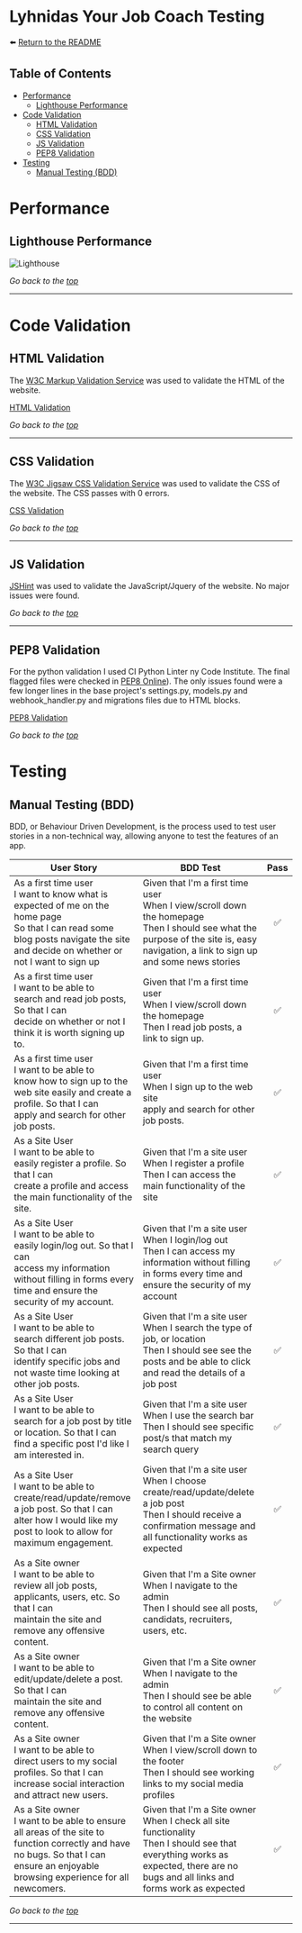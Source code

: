 # Lyhnidas Your Job Coach Testing

:arrow_left: [Return to the README](READEME.md)

## Table of Contents
- [Performance](#performance)
  - [Lighthouse Performance](#lighthouse-performance)
- [Code Validation](#code-validation)
  - [HTML Validation](#html-validation)
  - [CSS Validation](#css-validation)
  - [JS Validation](#js-validation)
  - [PEP8 Validation](#pep8-validation)
- [Testing](#testing)
  - [Manual Testing (BDD)](#manual-testing-bdd)

# Performance

## Lighthouse Performance

![Lighthouse](https://res.cloudinary.com/dmlbtywv4/image/upload/v1680379501/lighthouse_shw1ob.png)

*Go back to the [top](#table-of-contents)*

---

# Code Validation

## HTML Validation

The [W3C Markup Validation Service](https://validator.w3.org/) was used to validate the HTML of the website.

[HTML Validation](https://res.cloudinary.com/dmlbtywv4/image/upload/v1680379501/HTMLValidator_u8fcg0.png)

*Go back to the [top](#table-of-contents)*

---

## CSS Validation

The [W3C Jigsaw CSS Validation Service](https://jigsaw.w3.org/css-validator/) was used to validate the CSS of the website. The CSS passes with 0 errors.

[CSS Validation](https://res.cloudinary.com/dmlbtywv4/image/upload/v1680379502/CSSValidator_yvficg.png)


*Go back to the [top](#table-of-contents)*

---

## JS Validation

[JSHint](https://jshint.com/) was used to validate the JavaScript/Jquery of the website. No major issues were found.


*Go back to the [top](#table-of-contents)*

---

## PEP8 Validation

For the python validation I used CI Python Linter ny Code Institute. The final flagged files were checked in [PEP8 Online](https://pep8ci.herokuapp.com/#)). The only issues found were a few longer lines in the base project's settings.py, models.py and webhook_handler.py and migrations files due to HTML blocks.


[PEP8 Validation](https://res.cloudinary.com/dmlbtywv4/image/upload/v1680381594/pythonvalidator_rv32om.png)

*Go back to the [top](#table-of-contents)*

# Testing

## Manual Testing (BDD)

BDD, or Behaviour Driven Development, is the process used to test user stories in a non-technical way, allowing anyone to test the features of an app.

User Story | BDD Test | Pass
--- | --- | :---:
As a first time user<br>I want to know what is expected of me on the home page<br>So that I can read some blog posts navigate the site and decide on whether or not I want to sign up | Given that I'm a first time user<br>When I view/scroll down the homepage<br>Then I should see what the purpose of the site is, easy navigation, a link to sign up and some news stories | :white_check_mark:
As a first time user<br>I want to be able to<br>search and read job posts, So that I can<br>decide on whether or not I think it is worth signing up to. | Given that I'm a first time user<br>When I view/scroll down the homepage<br>Then I read job posts, a link to sign up.  | :white_check_mark:
As a first time user<br>I want to be able to<br>know how to sign up to the web site easily and create a profile. So that I can<br>apply and search for other job posts. | Given that I'm a first time user<br>When I sign up to the web site<br>apply and search for other job posts. | :white_check_mark:
As a Site User<br>I want to be able to<br>easily register a profile. So that I can<br>create a profile and access the main functionality of the site. | Given that I'm a site user<br>When I register a profile<br>Then I can access the main functionality of the site | :white_check_mark:
As a Site User<br>I want to be able to<br>easily login/log out. So that I can<br>access my information without filling in forms every time and ensure the security of my account. | Given that I'm a site user<br>When I login/log out<br>Then I can access my information without filling in forms every time and ensure the security of my account | :white_check_mark:
As a Site User<br>I want to be able to<br>search different job posts. So that I can<br>identify specific jobs and not waste time looking at other job posts. | Given that I'm a site user<br>When I search the type of job, or location<br>Then I should see see the posts and be able to click and read the details of a job post | :white_check_mark:
As a Site User<br>I want to be able to<br>search for a job post by title or location. So that I can<br>find a specific post I'd like I am interested in. | Given that I'm a site user<br>When I use the search bar<br>Then I should see specific post/s that match my search query | :white_check_mark:
As a Site User<br>I want to be able to<br>create/read/update/remove a job post. So that I can<br>alter how I would like my post to look to allow for maximum engagement. | Given that I'm a site user<br>When I choose create/read/update/delete a job post<br>Then I should receive a confirmation message and all functionality works as expected | :white_check_mark:
As a Site owner<br>I want to be able to<br>review all job posts, applicants, users,  etc.	So that I can<br>maintain the site and remove any offensive content. | Given that I'm a Site owner<br>When I navigate to the admin<br>Then I should see all posts, candidats, recruiters, users, etc. | :white_check_mark:
As a Site owner<br>I want to be able to<br>edit/update/delete a post.	So that I can<br>maintain the site and remove any offensive content. | Given that I'm a Site owner<br>When I navigate to the admin<br>Then I should see be able to control all content on the website | :white_check_mark:
As a Site owner<br>I want to be able to<br>direct users to my social profiles. So that I can<br>increase social interaction and attract new users. | Given that I'm a Site owner<br>When I view/scroll down to the footer<br>Then I should see working links to my social media profiles | :white_check_mark:
As a Site owner<br>I want to be able to ensure<br>all areas of the site to function correctly and have no bugs. So that I can<br>ensure an enjoyable browsing experience for all newcomers. | Given that I'm a Site owner<br>When I check all site functionality<br>Then I should see that everything works as expected, there are no bugs and all links and forms work as expected | :white_check_mark:

*Go back to the [top](#table-of-contents)*

---


